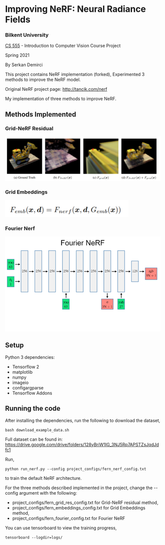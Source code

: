 # Improving NeRF: Neural Radiance Fields
### Bilkent University
[CS 555](http://www.cs.bilkent.edu.tr/~sedat/CS484_555/index.html) - Introduction to Computer Vision Course Project

Spring 2021 

By Serkan Demirci

This project contains NeRF implementation (forked),
Experimented 3 methods  to improve the NeRF model.

Original NeRF project page: http://tancik.com/nerf


My implementation of three methods to improve NeRF.

## Methods Implemented

### Grid-NeRF Residual

<img src="imgs/res.png" alt="fourier architecture" width="700"/>


### Grid Embeddings


<img src="imgs/emb.png" alt="fourier architecture" width="400"/>

### Fourier Nerf

<img src="imgs/fourier.png" alt="fourier architecture" width="700"/>

## Setup

Python 3 dependencies:

* Tensorflow 2
* matplotlib
* numpy
* imageio
* configargparse
* Tensorflow Addons

## Running the code

After installing the dependencies, run the following to download the dataset,

```
bash download_example_data.sh
```

Full dataset can be found in: https://drive.google.com/drive/folders/128yBriW1IG_3NJ5Rp7APSTZsJqdJdfc1


Run,

```
python run_nerf.py --config project_configs/fern_nerf_config.txt
```

to train the default NeRF architecture. 

For the three methods described implemented in the project, change the --config argument with the following:

* project_configs/fern_grid_res_config.txt for Grid-NeRF residual method,
* project_configs/fern_embeddings_config.txt for Grid Embeddings method,
* project_configs/fern_fourier_config.txt for Fourier NeRF

You can use tensorboard to view the training progress,

```
tensorboard --logdir=logs/
```
